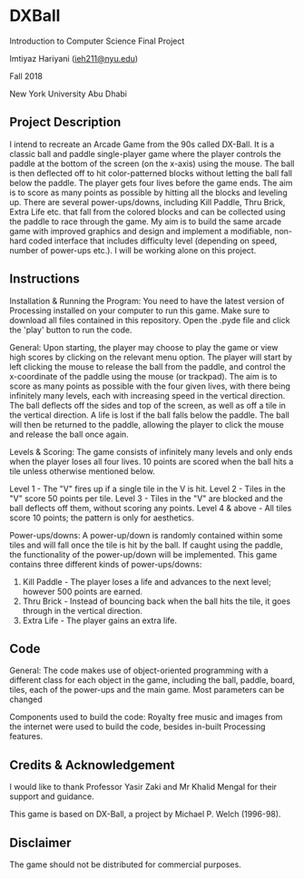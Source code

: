 # DXBall
Introduction to Computer Science Final Project

Imtiyaz Hariyani (ieh211@nyu.edu)

Fall 2018

New York University Abu Dhabi

## **Project Description**
 I intend to recreate an Arcade Game from the 90s called DX-Ball. It is a classic ball and paddle single-player game where the player controls the paddle at the bottom of the screen (on the x-axis) using the mouse. The ball is then deflected off to hit color-patterned blocks without letting the ball fall below the paddle. The player gets four lives before the game ends. The aim is to score as many points as possible by hitting all the blocks and leveling up. There are several power-ups/downs, including Kill Paddle, Thru Brick, Extra Life etc. that fall from the colored blocks and can be collected using the paddle to race through the game. My aim is to build the same arcade game with improved graphics and design and implement a modifiable, non-hard coded interface that includes difficulty level (depending on speed, number of power-ups etc.). I will be working alone on this project.

## **Instructions**
Installation & Running the Program:
You need to have the latest version of Processing installed on your computer to run this game. Make sure to download all files contained in this repository. Open the .pyde file and click the 'play' button to run the code. 

General:
Upon starting, the player may choose to play the game or view high scores by clicking on the relevant menu option. The player will start by left clicking the mouse to release the ball from the paddle, and control the x-coordinate of the paddle using the mouse (or trackpad). The aim is to score as many points as possible with the four given lives, with there being infinitely many levels, each with increasing speed in the vertical direction. The ball deflects off the sides and top of the screen, as well as off a tile in the vertical direction. A life is lost if the ball falls below the paddle. The ball will then be returned to the paddle, allowing the player to click the mouse and release the ball once again. 

Levels & Scoring:
The game consists of infinitely many levels and only ends when the player loses all four lives. 10 points are scored when the ball hits a tile unless otherwise mentioned below.

Level 1 - The "V" fires up if a single tile in the V is hit.
Level 2 - Tiles in the "V" score 50 points per tile.
Level 3 - Tiles in the "V" are blocked and the ball deflects off them, without scoring any points.
Level 4 & above - All tiles score 10 points; the pattern is only for aesthetics.

Power-ups/downs: 
A power-up/down is randomly contained within some tiles and will fall once the tile is hit by the ball. If caught using the paddle, the functionality of the power-up/down will be implemented. This game contains three different kinds of power-ups/downs:
1. Kill Paddle - The player loses a life and advances to the next level; however 500 points are earned.
2. Thru Brick - Instead of bouncing back when the ball hits the tile, it goes through in the vertical direction.
3. Extra Life - The player gains an extra life.


## **Code**
General:
The code makes use of object-oriented programming with a different class for each object in the game, including the ball, paddle, board, tiles, each of the power-ups and the main game. Most parameters can be changed 

Components used to build the code:
Royalty free music and images from the internet were used to build the code, besides in-built Processing features.

## **Credits & Acknowledgement**
I would like to thank Professor Yasir Zaki and Mr Khalid Mengal for their support and guidance.

This game is based on DX-Ball, a project by Michael P. Welch (1996-98). 

## **Disclaimer**
The game should not be distributed for commercial purposes.

